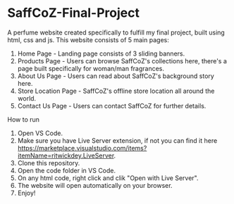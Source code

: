 # SaffCoZ-Final-Project
A perfume website created specifically to fulfill my final project, built using html, css and js. This website consists of 5 main pages:
1. Home Page - Landing page consists of 3 sliding banners.
2. Products Page - Users can browse SaffCoZ's collections here, there's a page built specifically for woman/man fragrances.
3. About Us Page - Users can read about SaffCoZ's background story here.
4. Store Location Page - SaffCoZ's offline store location all around the world.
5. Contact Us Page - Users can contact SaffCoZ for further details.

How to run
1. Open VS Code.
2. Make sure you have Live Server extension, if not you can find it here https://marketplace.visualstudio.com/items?itemName=ritwickdey.LiveServer.
3. Clone this repository.
4. Open the code folder in VS Code.
5. On any html code, right click and clik "Open with Live Server".
6. The website will open automatically on your browser.
7. Enjoy!
